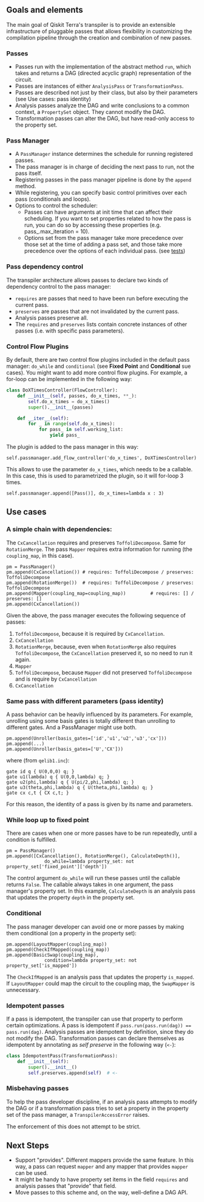 ## Goals and elements
The main goal of Qiskit Terra's transpiler is to provide an extensible infrastructure of pluggable passes that allows flexibility in customizing the compilation pipeline through the creation and combination of new passes.

### Passes
- Passes run with the implementation of the abstract method `run`, which takes and returns a DAG (directed acyclic graph) representation of the circuit.
- Passes are instances of either `AnalysisPass` or `TransformationPass`.
- Passes are described not just by their class, but also by their parameters (see Use cases: pass identity)
- Analysis passes analyze the DAG and write conclusions to a common context, a `PropertySet` object. They cannot modify the DAG.
- Transformation passes can alter the DAG, but have read-only access to the property set.

### Pass Manager
- A `PassManager` instance determines the schedule for running registered passes.
- The pass manager is in charge of deciding the next pass to run, not the pass itself.
- Registering passes in the pass manager pipeline is done by the `append` method.
- While registering, you can specify basic control primitives over each pass (conditionals and loops).
- Options to control the scheduler:
	- Passes can have arguments at init time that can affect their scheduling. If you want to set properties related to how the pass is run, you can do so by accessing these properties (e.g. pass_.max_iteration = 10).
	- Options set from the pass manager take more precedence over those set at the time of adding a pass set, and those take more precedence over the options of each individual pass. (see [tests](https://github.com/Qiskit/qiskit-terra/master/test/transpiler/test_pass_scheduler.py))


### Pass dependency control
The transpiler architecture allows passes to declare two kinds of dependency control to the pass manager:
- `requires` are passes that need to have been run before executing the current pass.
- `preserves` are passes that are not invalidated by the current pass.
- Analysis passes preserve all.
- The `requires` and `preserves` lists contain concrete instances of other passes (i.e. with specific pass parameters).


### Control Flow Plugins
By default, there are two control flow plugins included in the default pass manager: `do_while` and `conditional` (see **Fixed Point** and **Conditional** sue cases). You might want to add more control flow plugins. For example, a for-loop can be implemented in the following way:

```Python
class DoXTimesController(FlowController):
    def __init__(self, passes, do_x_times, **_):
        self.do_x_times = do_x_times()
        super().__init__(passes)

    def __iter__(self):
        for _ in range(self.do_x_times):
            for pass_ in self.working_list:
                yield pass_
```

The plugin is added to the pass manager in this way:

```
self.passmanager.add_flow_controller('do_x_times', DoXTimesController)
```

This allows to use the parameter `do_x_times`, which needs to be a callable. In this case, this is used to parametrized the plugin, so it will for-loop 3 times.

```
self.passmanager.append([Pass()], do_x_times=lambda x : 3)
```


## Use cases
### A simple chain with dependencies:
The `CxCancellation` requires and preserves `ToffoliDecompose`. Same for `RotationMerge`. The pass `Mapper` requires extra information for running (the `coupling_map`, in this case).

```
pm = PassManager()
pm.append(CxCancellation()) # requires: ToffoliDecompose / preserves: ToffoliDecompose
pm.append(RotationMerge())  # requires: ToffoliDecompose / preserves: ToffoliDecompose
pm.append(Mapper(coupling_map=coupling_map))         # requires: [] / preserves: []
pm.append(CxCancellation())
```

Given the above, the pass manager executes the following sequence of passes:

1. `ToffoliDecompose`, because it is required by `CxCancellation`.
2. `CxCancellation`
3. `RotationMerge`, because, even when `RotationMerge` also requires `ToffoliDecompose`, the `CxCancellation` preserved it, so no need to run it again.
4. `Mapper`
5. `ToffoliDecompose`, because `Mapper` did not preserved `ToffoliDecompose` and is require by `CxCancellation`
6. `CxCancellation`

### Same pass with different parameters (pass identity)
A pass behavior can be heavily influenced by its parameters. For example, unrolling using some basis gates is totally different than unrolling to different gates. And a PassManager might use both.

```
pm.append(Unroller(basis_gates=['id','u1','u2','u3','cx']))
pm.append(...)
pm.append(Unroller(basis_gates=['U','CX']))
```

where (from `qelib1.inc`):

```
gate id q { U(0,0,0) q; }
gate u1(lambda) q { U(0,0,lambda) q; }
gate u2(phi,lambda) q { U(pi/2,phi,lambda) q; }
gate u3(theta,phi,lambda) q { U(theta,phi,lambda) q; }
gate cx c,t { CX c,t; }
```

For this reason, the identity of a pass is given by its name and parameters.

### While loop up to fixed point
There are cases when one or more passes have to be run repeatedly, until a condition is fulfilled.

```
pm = PassManager()
pm.append([CxCancellation(), RotationMerge(), CalculateDepth()],
              do_while=lambda property_set: not property_set['fixed_point']['depth'])
```
The control argument `do_while` will run these passes until the callable returns `False`. The callable always takes in one argument, the pass manager's property set. In this example, `CalculateDepth` is an analysis pass that updates the property `depth` in the property set.

### Conditional 
The pass manager developer can avoid one or more passes by making them conditional (on a property in the property set):

```
pm.append(LayoutMapper(coupling_map))
pm.append(CheckIfMapped(coupling_map))
pm.append(BasicSwap(coupling_map),
              condition=lambda property_set: not property_set['is_mapped'])
``` 

The `CheckIfMapped` is an analysis pass that updates the property `is_mapped`. If `LayoutMapper` could map the circuit to the coupling map, the `SwapMapper` is unnecessary.


### Idempotent passes
If a pass is idempotent, the transpiler can use that property to perform certain optimizations.
A pass is idempotent if `pass.run(pass.run(dag)) == pass.run(dag)`. Analysis passes are idempotent by definition, since they do not modify the DAG. Transformation passes can declare themselves as idempotent by annotating as *self preserve* in the following way (`<-`):

```Python
class IdempotentPass(TransformationPass):
    def __init__(self):
        super().__init__()
        self.preserves.append(self)  # <-
```

### Misbehaving passes
To help the pass developer discipline, if an analysis pass attempts to modify the DAG or if a transformation pass tries to set a property in the property set of the pass manager, a `TranspilerAccessError` raises.

The enforcement of this does not attempt to be strict.

## Next Steps

* Support "provides". Different mappers provide the same feature. In this way, a pass can request `mapper` and any mapper that provides `mapper` can be used.
* It might be handy to have property set items in the field `requires` and analysis passes that "provide" that field.
* Move passes to this scheme and, on the way, well-define a DAG API.
